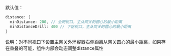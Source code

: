 默认值：

```d
distance: {
  minDistance: 200, // 全网视口，主从网关的圆心的最小距离
  minDistanceDrill: 400 // 下钻视口，主从网关的圆心的最小距离
}
```

说明：对不同视口下设置主网关外环容器右侧距离从网关圆心的最小距离，如果存在重叠的可能，组件内部会动态调整distance属性
<!-- `两个视口都满足以下条件：当设置的distance/distanceDrill 最小距离后，如果从网关外环容器存在重叠的可能，会先压缩其尺寸比例，直到刚好等于minRatio，就不再继续压缩。接着拉长distance/distanceDrill，直到所有互不重叠。` -->
